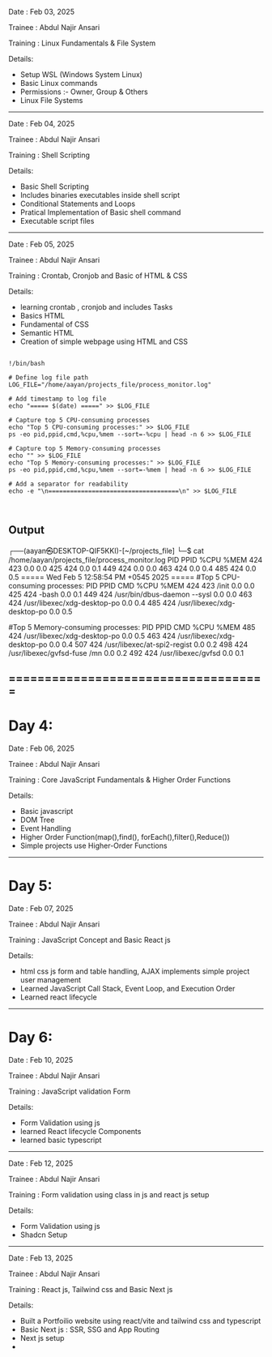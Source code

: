 Date : Feb 03, 2025

Trainee : Abdul Najir Ansari

Training : Linux Fundamentals & File System


Details: 
- Setup WSL (Windows System Linux) 
- Basic Linux commands
- Permissions :- Owner, Group & Others
- Linux File Systems 

-------------------------------------------
Date : Feb 04, 2025

Trainee : Abdul Najir Ansari

Training : Shell Scripting


Details: 
- Basic Shell Scripting 
- Includes binaries executables inside shell script
- Conditional Statements and Loops
- Pratical Implementation of Basic shell command
- Executable script files

--------------------------------------------------------

Date : Feb 05, 2025

Trainee : Abdul Najir Ansari

Training : Crontab, Cronjob and Basic of HTML & CSS


Details: 
- learning crontab , cronjob and includes Tasks
- Basics HTML 
- Fundamental of CSS
- Semantic HTML
- Creation of simple webpage using HTML and CSS 

```

!/bin/bash

# Define log file path
LOG_FILE="/home/aayan/projects_file/process_monitor.log"

# Add timestamp to log file
echo "===== $(date) =====" >> $LOG_FILE

# Capture top 5 CPU-consuming processes
echo "Top 5 CPU-consuming processes:" >> $LOG_FILE
ps -eo pid,ppid,cmd,%cpu,%mem --sort=-%cpu | head -n 6 >> $LOG_FILE

# Capture top 5 Memory-consuming processes
echo "" >> $LOG_FILE
echo "Top 5 Memory-consuming processes:" >> $LOG_FILE
ps -eo pid,ppid,cmd,%cpu,%mem --sort=-%mem | head -n 6 >> $LOG_FILE

# Add a separator for readability
echo -e "\n====================================\n" >> $LOG_FILE



````
## Output
┌──(aayan㉿DESKTOP-QIF5KKI)-[~/projects_file]
└─$ cat /home/aayan/projects_file/process_monitor.log
  PID  PPID %CPU %MEM
  424   423  0.0  0.0
  425   424  0.0  0.1
  449   424  0.0  0.0
  463   424  0.0  0.4
  485   424  0.0  0.5
===== Wed Feb  5 12:58:54 PM +0545 2025 =====
#Top 5 CPU-consuming processes:
  PID  PPID CMD                         %CPU %MEM
  424   423 /init                        0.0  0.0
  425   424 -bash                        0.0  0.1
  449   424 /usr/bin/dbus-daemon --sysl  0.0  0.0
  463   424 /usr/libexec/xdg-desktop-po  0.0  0.4
  485   424 /usr/libexec/xdg-desktop-po  0.0  0.5

#Top 5 Memory-consuming processes:
  PID  PPID CMD                         %CPU %MEM
  485   424 /usr/libexec/xdg-desktop-po  0.0  0.5
  463   424 /usr/libexec/xdg-desktop-po  0.0  0.4
  507   424 /usr/libexec/at-spi2-regist  0.0  0.2
  498   424 /usr/libexec/gvfsd-fuse /mn  0.0  0.2
  492   424 /usr/libexec/gvfsd           0.0  0.1

====================================
--------------------------------------------------------------------------------------

# Day 4:

Date : Feb 06, 2025

Trainee : Abdul Najir Ansari

Training :  Core JavaScript Fundamentals &  Higher Order Functions


Details:
- Basic javascript 
- DOM Tree
- Event Handling
- Higher Order Function(map(),find(), forEach(),filter(),Reduce())
- Simple projects use Higher-Order Functions

--------------------------------------------------------------------------------------

# Day 5:

Date : Feb 07, 2025

Trainee : Abdul Najir Ansari

Training :  JavaScript Concept and Basic React js 


Details:

- html css js form and table handling, AJAX  implements simple project user management   
- Learned JavaScript Call Stack, Event Loop, and Execution Order
- Learned  react lifecycle

--------------------------------------------------------------------------------
# Day 6:

Date : Feb 10, 2025

Trainee : Abdul Najir Ansari

Training :  JavaScript validation Form 

Details:
- Form Validation using js 
- learned React lifecycle Components
- learned basic typescript


----------------------------------------------------------
Date : Feb 12, 2025

Trainee : Abdul Najir Ansari

Training : Form validation using class in js and react js setup 

Details:
- Form Validation using js
- Shadcn Setup

---------------------------------------------------------------
Date : Feb 13, 2025

Trainee : Abdul Najir Ansari

Training : React js, Tailwind css and Basic Next js

Details:
- Built a Portfoilio website using react/vite and tailwind css and typescript
- Basic Next js : SSR, SSG and App Routing
- Next js setup 
- 